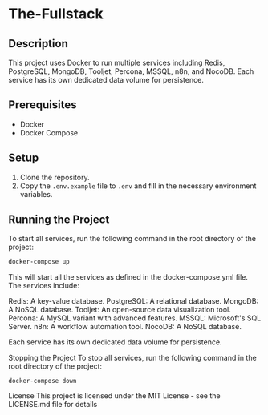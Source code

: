 # The-Fullstack

## Description

This project uses Docker to run multiple services including Redis, PostgreSQL, MongoDB, Tooljet, Percona, MSSQL, n8n, and NocoDB. Each service has its own dedicated data volume for persistence.

## Prerequisites

- Docker
- Docker Compose

## Setup

1. Clone the repository.
2. Copy the `.env.example` file to `.env` and fill in the necessary environment variables.

## Running the Project

To start all services, run the following command in the root directory of the project:

```sh
docker-compose up
```

This will start all the services as defined in the docker-compose.yml file. The services include:

Redis: A key-value database.
PostgreSQL: A relational database.
MongoDB: A NoSQL database.
Tooljet: An open-source data visualization tool.
Percona: A MySQL variant with advanced features.
MSSQL: Microsoft's SQL Server.
n8n: A workflow automation tool.
NocoDB: A NoSQL database.

Each service has its own dedicated data volume for persistence.

Stopping the Project
To stop all services, run the following command in the root directory of the project:
```ssh
docker-compose down
```

License
This project is licensed under the MIT License - see the LICENSE.md file for details